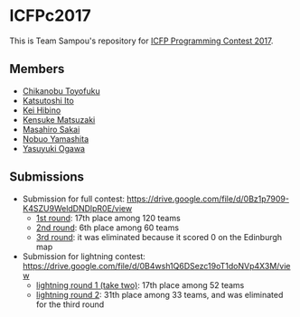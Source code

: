 # ICFPc2017

This is Team Sampou's repository for [ICFP Programming Contest 2017](https://icfpcontest2017.github.io/).

## Members

* [Chikanobu Toyofuku](https://github.com/itto100pen)
* [Katsutoshi Ito](https://github.com/cutsea110)
* [Kei Hibino](https://github.com/khibino)
* [Kensuke Matsuzaki](https://github.com/zakki)
* [Masahiro Sakai](https://github.com/msakai)
* [Nobuo Yamashita](https://github.com/nobsun)
* [Yasuyuki Ogawa](https://github.com/oganet)

## Submissions

* Submission for full contest: https://drive.google.com/file/d/0Bz1p7909-K4SZU9WeldDNDlpR0E/view
  * [1st round](https://icfpcontest2017.github.io/post/full-one/): 17th place among 120 teams
  * [2nd round](https://icfpcontest2017.github.io/post/full-two/): 6th place among 60 teams
  * [3rd round](https://icfpcontest2017.github.io/post/final/): it was eliminated because it scored 0 on the Edinburgh map
* Submission for lightning contest: https://drive.google.com/file/d/0B4wsh1Q6DSezc19oT1doNVp4X3M/view
  * [lightning round 1 (take two)](https://icfpcontest2017.github.io/post/lightning-two/): 17th place among 52 teams
  * [lightning round 2](https://icfpcontest2017.github.io/post/lightning-two/): 31th place among 33 teams, and was eliminated for the third round
